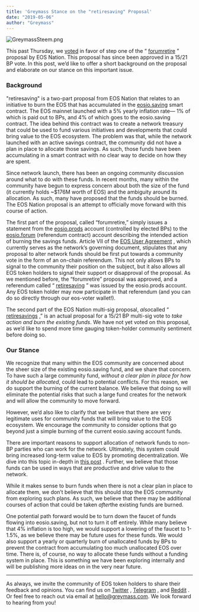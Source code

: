 ```yaml
---
title: 'Greymass Stance on the "retiresaving" Proposal'
date: "2019-05-06"
author: "Greymass"
---
```

![GreymassSteem.png](https://cdn.steemitimages.com/DQmTQpRpfo1YsuK9EniM19AfwAs6Cd1LN26MxcqEXEoUzgo/GreymassSteem.png)

This past Thursday, we  [voted](https://bloks.io/transaction/3ba95e3609bdf04295ea1e531baf22bf4265a40905373379e28c466e485271bb)  in favor of step one of the “ [forumretire](https://eosauthority.com/approval/view?scope=eosnationftw&name=forumretire&lnc=en) ” proposal by EOS Nation. This proposal has since been approved in a 15/21 BP vote. In this post, we’d like to offer a short background on the proposal and elaborate on our stance on this important issue. 

### Background

"retiresaving" is a two-part proposal from EOS Nation that relates to an initiative to burn the EOS that has accumulated in the  [eosio.saving](https://bloks.io/account/eosio.saving)  smart contract. The EOS mainnet launched with a 5% yearly inflation rate— 1% of which is paid out to BPs, and 4% of which goes to the eosio.saving contract. The idea behind this contract was to create a network treasury that could be used to fund various initiatives and developments that could bring value to the EOS ecosystem. The problem was that, while the network launched with an active savings contract, the community did not have a plan in place to allocate those savings. As such, those funds have been accumulating in a smart contract with no clear way to decide on how they are spent. 

Since network launch, there has been an ongoing community discussion around what to do with these funds. In recent months, many within the community have begun to express concern about both the size of the fund (it currently holds ~$176M worth of EOS) and the ambiguity around its allocation. As such, many have proposed that the funds should be burned. The EOS Nation proposal is an attempt to officially move forward with this course of action. 

The first part of the proposal, called “forumretire,” simply issues a statement from the  [eosio.prods](https://bloks.io/account/eosio.prods)  account (controlled by elected BPs) to the  [eosio.forum](https://bloks.io/account/eosio.forum)  (referendum contract) account describing the intended action of burning the savings funds. Article VII of the  [EOS User Agreement](https://medium.com/eos-new-york/eos-platform-user-agreement-v2-0-c0cc2496e650) , which currently serves as the network’s governing document, stipulates that any proposal to alter network funds should be first put towards a community vote in the form of an on-chain referendum. This not only allows BPs to signal to the community their position on the subject, but it also allows all EOS token holders to signal their support or disapproval of the proposal. As we mentioned before, the “forumretire” proposal was approved, and a referendum called “ [retiresaving](https://bloks.io/vote/referendums/retiresaving) ” was issued by the eosio.prods account. Any EOS token holder may now participate in that referendum (and you can do so directly through our eos-voter wallet!). 

The second part of the EOS Nation multi-sig proposal, *also*called “ [retiresavings](https://eosauthority.com/approval/view?scope=eosnationftw&name=retiresaving&lnc=en) ,” is an actual proposal for a 15/21 BP multi-sig vote to *take action and burn the existing funds*. We have not yet voted on this proposal, as we’d like to spend more time gauging token-holder community sentiment before doing so. 

### Our Stance

We recognize that many within the EOS community are concerned about the sheer size of the existing eosio.saving fund, and we share that concern. To have such a large community fund, *without a clear plan in place for how it should be allocated*, could lead to potential conflicts. For this reason, we do support the burning of the current balance. We believe that doing so will eliminate the potential risks that such a large fund creates for the network and will allow the community to move forward.

However, we’d also like to clarify that we believe that there are very legitimate uses for community funds that will bring value to the EOS ecosystem. We encourage the community to consider options that go beyond just a simple burning of the current eosio.saving account funds. 

There are important reasons to support allocation of network funds to non-BP parties who can work for the network. Ultimately, this system could bring increased long-term value to EOS by promoting decentralization. We dive into this topic in-depth in  [this post](https://blog.greymass.com/eos/@greymass/inflation-centralization-and-dpos) . Further, we believe that those funds can be used in ways that are productive and drive value to the network. 

While it makes sense to burn funds when there is not a clear plan in place to allocate them, we don’t believe that this should stop the EOS community from exploring such plans. As such, we believe that there may be additional courses of action that could be taken *after*the existing funds are burned. 

One potential path forward would be to turn down the faucet of funds flowing into eosio.saving, but not to turn it off entirely. While many believe that 4% inflation is too high, we would support a lowering of the faucet to 1-1.5%, as we believe there may be future uses for these funds. We would also support a yearly or quarterly burn of unallocated funds by BPs to prevent the contract from accumulating too much unallocated EOS over time. There is, of course, no way to allocate these funds without a funding system in place. This is something we have been exploring internally and will be publishing more ideas on in the very near future. 

****

As always, we invite the community of EOS token holders to share their feedback and opinions. You can find us on  [Twitter](https://twitter.com/greymass) ,  [Telegram](https://t.me/teamgreymass) , and  [Reddit](https://www.reddit.com/user/greymass) . Or feel free to reach out via email at hello@greymass.com. We look forward to hearing from you!